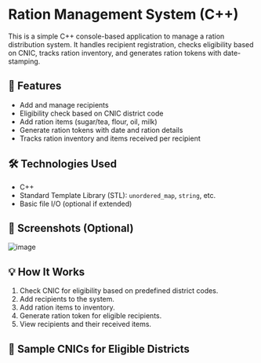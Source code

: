 # Ration Management System (C++)

This is a simple C++ console-based application to manage a ration distribution system. It handles recipient registration, checks eligibility based on CNIC, tracks ration inventory, and generates ration tokens with date-stamping.

## 🚀 Features

- Add and manage recipients
- Eligibility check based on CNIC district code
- Add ration items (sugar/tea, flour, oil, milk)
- Generate ration tokens with date and ration details
- Tracks ration inventory and items received per recipient

## 🛠 Technologies Used

- C++
- Standard Template Library (STL): `unordered_map`, `string`, etc.
- Basic file I/O (optional if extended)

## 📸 Screenshots (Optional)

![image](https://github.com/user-attachments/assets/1892f7cf-8f75-416f-8db2-aa0372189eea)


## 💡 How It Works

1. Check CNIC for eligibility based on predefined district codes.
2. Add recipients to the system.
3. Add ration items to inventory.
4. Generate ration token for eligible recipients.
5. View recipients and their received items.

## 🧾 Sample CNICs for Eligible Districts

